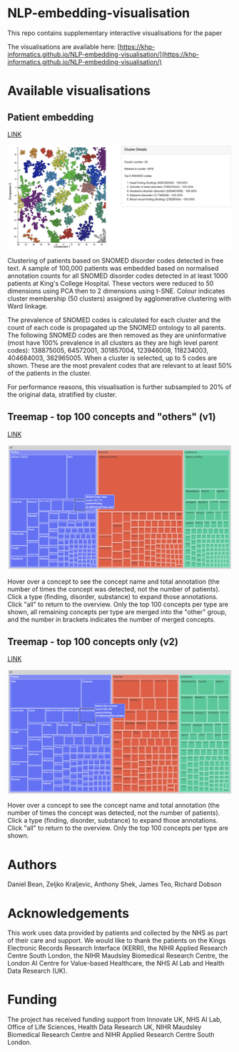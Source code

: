 # NLP-embedding-visualisation
This repo contains supplementary interactive visualisations for the paper

The visualisations are available here: [https://khp-informatics.github.io/NLP-embedding-visualisation/](https://khp-informatics.github.io/NLP-embedding-visualisation/)

# Available visualisations
## Patient embedding
[LINK](https://khp-informatics.github.io/NLP-embedding-visualisation/embedding.html)

![Screenshot of the embedding](/imgs/embedding.png)

Clustering of patients based on SNOMED disorder codes detected in free text. A sample of 100,000 patients was embedded based on normalised annotation counts for all SNOMED disorder codes detected in at least 1000 patients at King's College Hospital. These vectors were reduced to 50 dimensions using PCA then to 2 dimensions using t-SNE. Colour indicates cluster membership (50 clusters) assigned by agglomerative clustering with Ward linkage.


The prevalence of SNOMED codes is calculated for each cluster and the count of each code is propagated up the SNOMED ontology to all parents. The following SNOMED codes are then removed as they are uninformative (most have 100% prevalence in all clusters as they are high level parent codes): 138875005, 64572001, 301857004, 123946008, 118234003, 404684003, 362965005. When a cluster is selected, up to 5 codes are shown. These are the most prevalent codes that are relevant to at least 50% of the patients in the cluster.

For performance reasons, this visualisation is further subsampled to 20% of the original data, stratified by cluster.

## Treemap - top 100 concepts and "others" (v1)
[LINK](https://khp-informatics.github.io/NLP-embedding-visualisation/treemap.html)

![Screenshot of the treemap with other group](/imgs/treemap_v1.png)

Hover over a concept to see the concept name and total annotation (the number of times the concept was detected, not the number of patients). Click a type (finding, disorder, substance) to expand those annotations. Click "all" to return to the overview. Only the top 100 concepts per type are shown, all remaining concepts per type are merged into the "other" group, and the number in brackets indicates the number of merged concepts.

## Treemap - top 100 concepts only (v2)
[LINK](https://khp-informatics.github.io/NLP-embedding-visualisation/treemap_no-other.html)

![Screenshot of the treemap without other group](/imgs/treemap_v2.png)

Hover over a concept to see the concept name and total annotation (the number of times the concept was detected, not the number of patients). Click a type (finding, disorder, substance) to expand those annotations. Click "all" to return to the overview. Only the top 100 concepts per type are shown.

# Authors
Daniel Bean, Zeljko Kraljevic, Anthony Shek, James Teo, Richard Dobson

# Acknowledgements
This work uses data provided by patients and collected by the NHS as part of their care and support. We would like to thank the patients on the Kings Electronic Records Research Interface (KERRI), the NIHR Applied Research Centre South London, the NIHR Maudsley Biomedical Research Centre, the London AI Centre for Value-based Healthcare, the NHS AI Lab and Health Data Research (UK).

# Funding
The project has received funding support from Innovate UK, NHS AI Lab, Office of Life Sciences, Health Data Research UK, NIHR Maudsley Biomedical Research Centre and NIHR Applied Research Centre South London.
